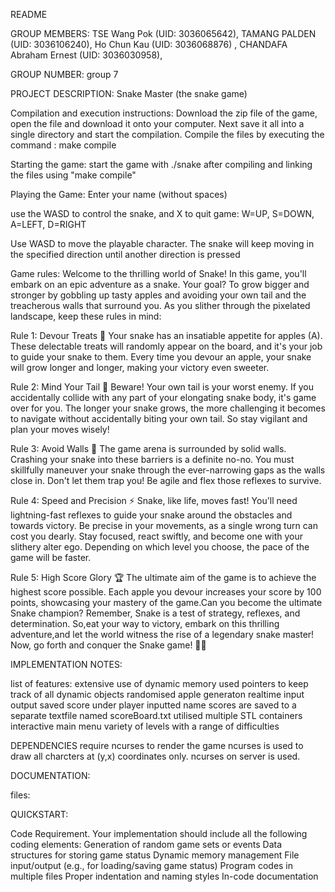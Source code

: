 README

GROUP MEMBERS: 
  TSE Wang Pok (UID: 3036065642), 
  TAMANG PALDEN (UID: 3036106240), 
  Ho Chun Kau (UID: 3036068876) , 
  CHANDAFA Abraham Ernest (UID: 3036030958),
  

GROUP NUMBER: group 7

PROJECT DESCRIPTION: Snake Master (the snake game)

Compilation and execution instructions:
Download the zip file of the game, open the file and download it onto your computer. Next save it all into a single directory and start the compilation.
Compile the files by executing the command : make compile

Starting the game: 
start the game with ./snake after compiling and linking the files using "make compile"

Playing the Game:
Enter your name (without spaces)

use the WASD to control the snake, and X to quit game:
W=UP,  S=DOWN,  A=LEFT,  D=RIGHT 

Use WASD to move the playable character. The snake will keep moving in the specified direction until another direction is pressed

Game rules:
Welcome to the thrilling world of Snake! In this game, you'll embark on an epic adventure as a snake. Your goal? To grow bigger and stronger by gobbling up tasty apples and avoiding your own tail and the treacherous walls that surround you.
As you slither through the pixelated landscape, keep these rules in mind:

Rule 1: Devour Treats 🍎
Your snake has an insatiable appetite for apples (A). These delectable treats will randomly appear on the board, and it's your job to guide your snake to them. Every time you devour an apple, your snake will grow longer and longer, making your victory even sweeter.

Rule 2: Mind Your Tail 🐍
Beware! Your own tail is your worst enemy. If you accidentally collide with any part of your elongating snake body, it's game over for you. The longer your snake grows, the more challenging it becomes to navigate without accidentally biting your own tail. So stay vigilant and plan your moves wisely!

Rule 3: Avoid Walls 🧱
The game arena is surrounded by solid walls. Crashing your snake into these barriers is a definite no-no. You must skillfully maneuver your snake through the ever-narrowing gaps as the walls close in. Don't let them trap you! Be agile and flex those reflexes to survive.

Rule 4: Speed and Precision ⚡️
Snake, like life, moves fast! You'll need lightning-fast reflexes to guide your snake around the obstacles and towards victory. Be precise in your movements, as a single wrong turn can cost you dearly. Stay focused, react swiftly, and become one with your slithery alter ego. Depending on which level you choose, the pace of the game will be faster.

Rule 5: High Score Glory 🏆
The ultimate aim of the game is to achieve the highest score possible. Each apple you devour increases your score by 100 points, showcasing your mastery of the game.Can you become the ultimate Snake champion?
Remember, Snake is a test of strategy, reflexes, and determination. So,eat your way to victory, embark on this thrilling adventure,and let the world witness the rise of a legendary snake master!
Now, go forth and conquer the Snake game! 🐍🍎

IMPLEMENTATION NOTES:

list of features:
extensive use of dynamic memory
used pointers to keep track of all dynamic objects
randomised apple generaton
realtime input output
saved score under player inputted name
scores are saved to a separate textfile named scoreBoard.txt
utilised multiple STL containers
interactive main menu
variety of levels with a range of difficulties


DEPENDENCIES
require ncurses to render the game ncurses is used to draw all charcters at (y,x) coordinates only. ncurses on server is used.

DOCUMENTATION:

files:

QUICKSTART: 

Code Requirement. Your implementation should include all the following coding elements: Generation of random game sets or events
Data structures for storing game status
Dynamic memory management
File input/output (e.g., for loading/saving game status) Program codes in multiple files
Proper indentation and naming styles
In-code documentation

